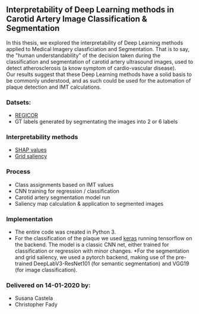 ## Interpretability of Deep Learning methods in Carotid Artery Image Classification & Segmentation

In this thesis, we explored the interpretability of Deep Learning methods applied to Medical Imagery classficiation and Segmentation. 
That is to say, the "human understandability" of the decision taken during the classification and segmentation of carotid artery ultrasound images, used to detect atherosclerosis (a know symptom of cardio-vascular disease).
\
Our results suggest that these Deep Learning methods have a solid basis to be commonly understood, and as such could be used for the automation of plaque detection and IMT calculations.

### Datsets:
* [REGICOR](https://www.regicor.org)
* GT labels generated by segmentating the images into 2 or 6 labels

### Interpretability methods
* [SHAP values](https://github.com/slundberg/shap)
* [Grid saliency](https://arxiv.org/abs/1907.13054)

### Process
* Class assignments based on IMT values
* CNN training for regression / classification
* Carotid artery segmentation model run
* Saliency map calculation & application to segmented images

### Implementation
* The entire code was created in Python 3.
* For the classification of the plaque we used [keras](https://github.com/keras-team/keras) running tensorflow on the backend. The model is a classic CNN net, either trained for classification or regression with minor changes.
*For the segmentation and grid saliency, we used a pytorch backend, making use of the pre-trained DeepLabV3-ResNet101 (for semantic segmentation) and VGG19 (for image classification).

### Delivered on 14-01-2020 by:
* Susana Castela
* Christopher Fady
